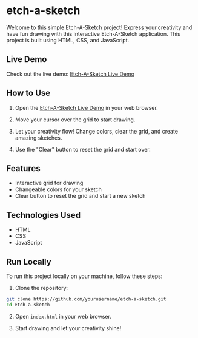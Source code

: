 # etch-a-sketch

Welcome to this simple Etch-A-Sketch project! Express your creativity and have fun drawing with this interactive Etch-A-Sketch application. This project is built using HTML, CSS, and JavaScript.

## Live Demo

Check out the live demo: [Etch-A-Sketch Live Demo](https://etch-a-sketch-two-brown.vercel.app/)

## How to Use

1. Open the [Etch-A-Sketch Live Demo](https://etch-a-sketch-two-brown.vercel.app/) in your web browser.

2. Move your cursor over the grid to start drawing.

3. Let your creativity flow! Change colors, clear the grid, and create amazing sketches.

4. Use the "Clear" button to reset the grid and start over.

## Features

- Interactive grid for drawing
- Changeable colors for your sketch
- Clear button to reset the grid and start a new sketch

## Technologies Used

- HTML
- CSS
- JavaScript

## Run Locally

To run this project locally on your machine, follow these steps:

1. Clone the repository:

```bash
git clone https://github.com/yourusername/etch-a-sketch.git
cd etch-a-sketch
```

2. Open `index.html` in your web browser.

3. Start drawing and let your creativity shine!

